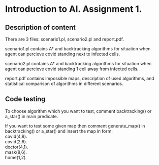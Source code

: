 # Introduction to AI. Assignment 1.

## Description of content
There are 3 files: scenario1.pl, scenario2.pl and report.pdf. 

scenario1.pl contains A* and backtracking algorithms for situation when agent can percieve covid standing next to infected cells. 

scenario2.pl contains A* and backtracking algorithms for situation when agent can percieve covid standing 1 cell away from infected cells. 

report.pdf contains impossible maps, description of used algorithms, and statistical comparison of algorithms in different scenarios.

## Code testing
To choose algorithm which you want to test, comment backtracking() or a_star() in main predicate.

If you want to test some given map then comment generate_map() in backtracking() or a_star() and insert the map in form:\
covid(4,8).\
covid(2,6).\
doctor(4,1).\
mask(8,6).\
home(1,2).

